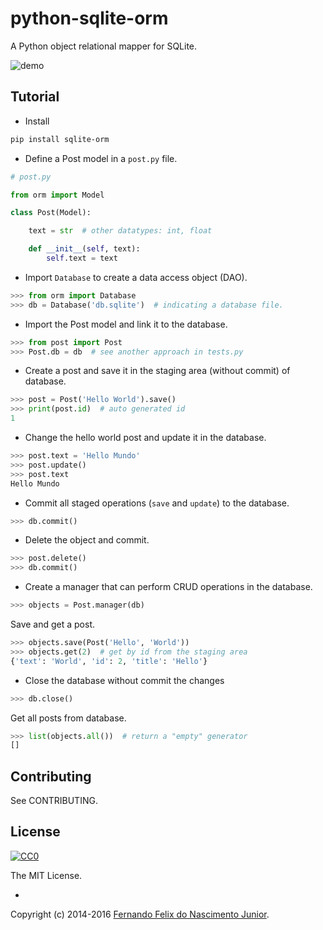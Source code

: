# python-sqlite-orm

A Python object relational mapper for SQLite.

![demo](https://github.com/fernandojunior/python-sqlite-orm/raw/master/demo.gif)

## Tutorial

* Install

```sh
pip install sqlite-orm
```

* Define a Post model in a `post.py` file.

```py
# post.py

from orm import Model

class Post(Model):

    text = str  # other datatypes: int, float

    def __init__(self, text):
        self.text = text

```

* Import `Database` to create a data access object (DAO).

```py
>>> from orm import Database
>>> db = Database('db.sqlite')  # indicating a database file.
```

* Import the Post model and link it to the database.

```py
>>> from post import Post
>>> Post.db = db  # see another approach in tests.py
```

* Create a post and save it in the staging area (without commit) of database.

```py
>>> post = Post('Hello World').save()
>>> print(post.id)  # auto generated id
1
```

* Change the hello world post and update it in the database.

```py
>>> post.text = 'Hello Mundo'
>>> post.update()
>>> post.text
Hello Mundo
```

* Commit all staged operations (`save` and `update`) to the database.

```py
>>> db.commit()
```

* Delete the object and commit.

```py
>>> post.delete()
>>> db.commit()
```

* Create a manager that can perform CRUD operations in the database.

```py
>>> objects = Post.manager(db)
```

Save and get a post.

```py
>>> objects.save(Post('Hello', 'World'))
>>> objects.get(2)  # get by id from the staging area
{'text': 'World', 'id': 2, 'title': 'Hello'}
```

* Close the database without commit the changes

```py
>>> db.close()
```

Get all posts from database.

```py
>>> list(objects.all())  # return a "empty" generator
[]
```

## Contributing

See CONTRIBUTING.

## License

[![CC0](https://i.creativecommons.org/l/by-nc-sa/4.0/88x31.png)](https://creativecommons.org/licenses/by-nc-sa/4.0/)

The MIT License.

-

Copyright (c) 2014-2016 [Fernando Felix do Nascimento Junior](https://github.com/fernandojunior/).
